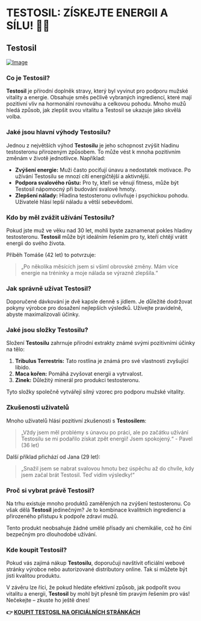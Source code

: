 # TESTOSIL: ZÍSKEJTE ENERGII A SÍLU! 💪✨

## Testosil

[![Image](https://www2.sellhealth.com/258/testosil_3_2.png)](https://gchaffi.com/aOK9PrTb)

### Co je Testosil?

**Testosil** je přírodní doplněk stravy, který byl vyvinut pro podporu mužské vitality a energie. Obsahuje směs pečlivě vybraných ingrediencí, které mají pozitivní vliv na hormonální rovnováhu a celkovou pohodu. Mnoho mužů hledá způsob, jak zlepšit svou vitalitu a Testosil se ukazuje jako skvělá volba.

### Jaké jsou hlavní výhody Testosilu?

Jednou z největších výhod **Testosilu** je jeho schopnost zvýšit hladinu testosteronu přirozeným způsobem. To může vést k mnoha pozitivním změnám v životě jednotlivce. Například:

- **Zvýšení energie:** Muži často pociťují únavu a nedostatek motivace. Po užívání Testosilu se mnozí cítí energičtější a aktivnější.
- **Podpora svalového růstu:** Pro ty, kteří se věnují fitness, může být Testosil nápomocný při budování svalové hmoty.
- **Zlepšení nálady:** Hladina testosteronu ovlivňuje i psychickou pohodu. Uživatelé hlásí lepší náladu a větší sebevědomí.

### Kdo by měl zvážit užívání Testosilu?

Pokud jste muž ve věku nad 30 let, mohli byste zaznamenat pokles hladiny testosteronu. **Testosil** může být ideálním řešením pro ty, kteří chtějí vrátit energii do svého života. 

Příběh Tomáše (42 let) to potvrzuje: 

> „Po několika měsících jsem si všiml obrovské změny. Mám více energie na tréninky a moje nálada se výrazně zlepšila.“

### Jak správně užívat Testosil?

Doporučené dávkování je dvě kapsle denně s jídlem. Je důležité dodržovat pokyny výrobce pro dosažení nejlepších výsledků. Užívejte pravidelně, abyste maximalizovali účinky.

### Jaké jsou složky Testosilu?

Složení **Testosilu** zahrnuje přírodní extrakty známé svými pozitivními účinky na tělo:

1. **Tribulus Terrestris:** Tato rostlina je známá pro své vlastnosti zvyšující libido.
2. **Maca kořen:** Pomáhá zvyšovat energii a vytrvalost.
3. **Zinek:** Důležitý minerál pro produkci testosteronu.

Tyto složky společně vytvářejí silný vzorec pro podporu mužské vitality.

### Zkušenosti uživatelů

Mnoho uživatelů hlásí pozitivní zkušenosti s **Testosilem**:

> „Vždy jsem měl problémy s únavou po práci, ale po začátku užívání Testosilu se mi podařilo získat zpět energii! Jsem spokojený.“ - Pavel (36 let)

Další příklad přichází od Jana (29 let):

> „Snažil jsem se nabrat svalovou hmotu bez úspěchu až do chvíle, kdy jsem začal brát Testosil. Teď vidím výsledky!“ 

### Proč si vybrat právě Testosil?

Na trhu existuje mnoho produktů zaměřených na zvýšení testosteronu. Co však dělá **Testosil** jedinečným? Je to kombinace kvalitních ingrediencí a přirozeného přístupu k podpoře zdraví mužů.

Tento produkt neobsahuje žádné umělé přísady ani chemikálie, což ho činí bezpečným pro dlouhodobé užívání.

### Kde koupit Testosil?

Pokud vás zajímá nákup **Testosilu**, doporučuji navštívit oficiální webové stránky výrobce nebo autorizované distributory online. Tak si můžete být jisti kvalitou produktu.

V závěru lze říci, že pokud hledáte efektivní způsob, jak podpořit svou vitalitu a energii, **Testosil** by mohl být přesně tím pravým řešením pro vás! Nečekejte – zkuste ho ještě dnes!



**👉 [KOUPIT TESTOSIL NA OFICIÁLNÍCH STRÁNKÁCH](https://gchaffi.com/aOK9PrTb)**